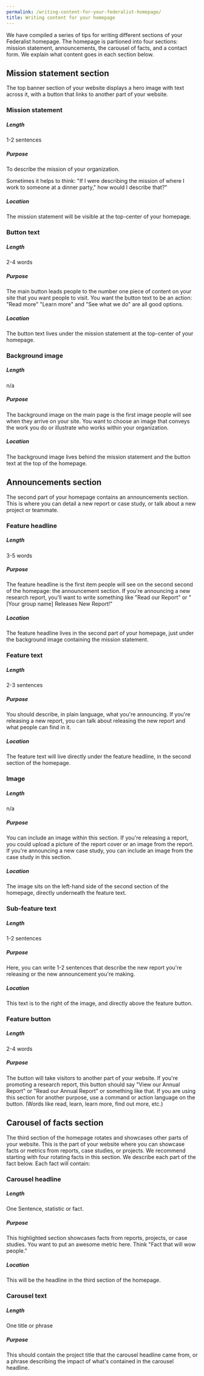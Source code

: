 ```yaml
---
permalink: /writing-content-for-your-federalist-homepage/
title: Writing content for your homepage
---
```


We have compiled a series of tips for writing different sections of your Federalist homepage. The homepage is partioned into four sections: mission statement, announcements, the carousel of facts, and a contact form. We explain what content goes in each section below.

## Mission statement section

The top banner section of your website displays a hero image with text across it, with a button that links to another part of your website.

### Mission statement

##### Length

1-2 sentences

##### Purpose

To describe the mission of your organization.

Sometimes it helps to think: "If I were describing the mission of where I work to someone at a dinner party," how would I describe that?"

##### Location

The mission statement will be visible at the top-center of your homepage.

### Button text

##### Length

2-4 words

##### Purpose

The main button leads people to the number one piece of content on your site that you want people to visit. You want the button text to be an action: "Read more" "Learn more" and "See what we do" are all good options.

##### Location

The button text lives under the mission statement at the top-center of your homepage.

### Background image

##### Length

n/a

##### Purpose

The background image on the main page is the first image people will see when they arrive on your site. You want to choose an image that conveys the work you do or illustrate who works within your organization.

##### Location

The background image lives behind the mission statement and the button text at the top of the homepage.

## Announcements section

The second part of your homepage contains an announcements section. This is where you can detail a new report or case study, or talk about a new project or teammate.

### Feature headline

##### Length

3-5 words

##### Purpose

The feature headline is the first item people will see on the second second of the homepage: the announcement section. If you're announcing a new research report, you'll want to write something like "Read our Report" or "[Your group name] Releases New Report!"

##### Location

The feature headline lives in the second part of your homepage, just under the background image containing the mission statement.

### Feature text

##### Length

2-3 sentences

##### Purpose

You should describe, in plain language, what you're announcing. If you're releasing a new report, you can talk about releasing the new report and what people can find in it.

##### Location

The feature text will live directly under the feature headline, in the second section of the homepage.

### Image

##### Length

n/a

##### Purpose

You can include an image within this section. If you're releasing a report, you could upload a picture of the report cover or an image from the report. If you're announcing a new case study, you can include an image from the case study in this section.

##### Location

The image sits on the left-hand side of the second section of the homepage, directly underneath the feature text.

### Sub-feature text

##### Length

1-2 sentences

##### Purpose

Here, you can write 1-2 sentences that describe the new report you're releasing or the new announcement you're making.

##### Location

This text is to the right of the image, and directly above the feature button.

### Feature button

##### Length

2-4 words

##### Purpose

The button will take visitors to another part of your website. If you're promoting a research report, this button should say "View our Annual Report" or "Read our Annual Report" or something like that. If you are using this section for another purpose, use a command or action language on the button. (Words like read, learn, learn more, find out more, etc.)

## Carousel of facts section

The third section of the homepage rotates and showcases other parts of your website. This is the part of your website where you can showcase facts or metrics from reports, case studies, or projects. We recommend starting with four rotating facts in this section. We describe each part of the fact below. Each fact will contain:

### Carousel headline

##### Length

One Sentence, statistic or fact.

##### Purpose

This highlighted section showcases facts from reports, projects, or case studies. You want to put an awesome metric here. Think "Fact that will wow people."

##### Location

This will be the headline in the third section of the homepage.

### Carousel text

##### Length

One title or phrase

##### Purpose

This should contain the project title that the carousel headline came from, or a phrase describing the impact of what's contained in the carousel headline.
